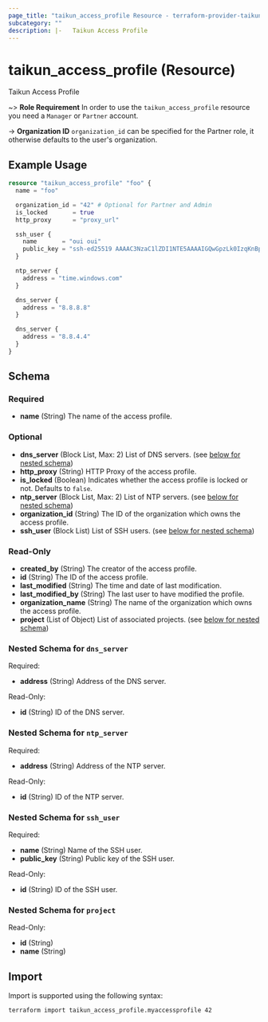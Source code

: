 ```yaml
---
page_title: "taikun_access_profile Resource - terraform-provider-taikun"
subcategory: ""
description: |-   Taikun Access Profile
---
```


# taikun_access_profile (Resource)

Taikun Access Profile

~> **Role Requirement** In order to use the `taikun_access_profile` resource you need a `Manager` or `Partner` account.

-> **Organization ID** `organization_id` can be specified for the Partner role, it otherwise defaults to the user's organization.

## Example Usage

```terraform
resource "taikun_access_profile" "foo" {
  name = "foo"

  organization_id = "42" # Optional for Partner and Admin
  is_locked       = true
  http_proxy      = "proxy_url"

  ssh_user {
    name       = "oui oui"
    public_key = "ssh-ed25519 AAAAC3NzaC1lZDI1NTE5AAAAIGQwGpzLk0IzqKnBpaHqecLA+X4zfHamNe9Rg3CoaXHF :oui_oui:"
  }

  ntp_server {
    address = "time.windows.com"
  }

  dns_server {
    address = "8.8.8.8"
  }

  dns_server {
    address = "8.8.4.4"
  }
}
```

<!-- schema generated by tfplugindocs -->
## Schema

### Required

- **name** (String) The name of the access profile.

### Optional

- **dns_server** (Block List, Max: 2) List of DNS servers. (see [below for nested schema](#nestedblock--dns_server))
- **http_proxy** (String) HTTP Proxy of the access profile.
- **is_locked** (Boolean) Indicates whether the access profile is locked or not. Defaults to `false`.
- **ntp_server** (Block List, Max: 2) List of NTP servers. (see [below for nested schema](#nestedblock--ntp_server))
- **organization_id** (String) The ID of the organization which owns the access profile.
- **ssh_user** (Block List) List of SSH users. (see [below for nested schema](#nestedblock--ssh_user))

### Read-Only

- **created_by** (String) The creator of the access profile.
- **id** (String) The ID of the access profile.
- **last_modified** (String) The time and date of last modification.
- **last_modified_by** (String) The last user to have modified the profile.
- **organization_name** (String) The name of the organization which owns the access profile.
- **project** (List of Object) List of associated projects. (see [below for nested schema](#nestedatt--project))

<a id="nestedblock--dns_server"></a>
### Nested Schema for `dns_server`

Required:

- **address** (String) Address of the DNS server.

Read-Only:

- **id** (String) ID of the DNS server.


<a id="nestedblock--ntp_server"></a>
### Nested Schema for `ntp_server`

Required:

- **address** (String) Address of the NTP server.

Read-Only:

- **id** (String) ID of the NTP server.


<a id="nestedblock--ssh_user"></a>
### Nested Schema for `ssh_user`

Required:

- **name** (String) Name of the SSH user.
- **public_key** (String) Public key of the SSH user.

Read-Only:

- **id** (String) ID of the SSH user.


<a id="nestedatt--project"></a>
### Nested Schema for `project`

Read-Only:

- **id** (String)
- **name** (String)

## Import

Import is supported using the following syntax:

```shell
terraform import taikun_access_profile.myaccessprofile 42
```
